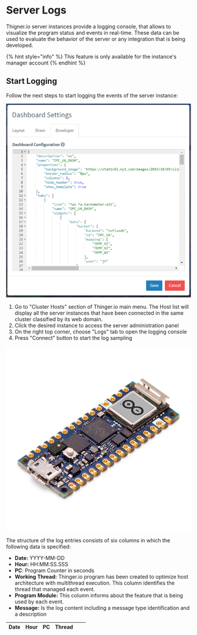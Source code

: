 # Server Logs

Thigner.io server instances provide a logging console, that allows to visualize the program status and events in real-time. These data can be used to evaluate the behavior of the server or any integration that is being developed. 

{% hint style="info" %}
This feature is only available for the instance's manager account 
{% endhint %}

## Start Logging

Follow the next steps to start logging the events of the server instance:

![](../.gitbook/assets/image%20%28284%29.png)

1. Go to "Cluster Hosts" section of Thinger.io main menu. The Host list will display all the server instances that have been connected in the same cluster classified by its web domain. 
2. Click the desired instance to access the server administration panel 
3. On the right top corner, choose "Logs" tab to open the logging console
4. Press "Connect" button to start the log sampling

![](../.gitbook/assets/image%20%28285%29.png)

The structure of the log entries consists of six columns in which the following data is specified:

* **Date:** YYYY-MM-DD
* **Hour:** HH:MM:SS.SSS
* **PC**: Program Counter in seconds
* **Working Thread:** Thinger.io program has been created to optimize host architecture with multithread execution. This column identifies the thread that managed each event.
* **Program Module:** This column informs about the feature that is being used by each event.
* **Message:** Is the log content including a message type identification and a description

  


| Date | Hour | PC | Thread |  |  |
| :--- | :--- | :--- | :--- | :--- | :--- |


